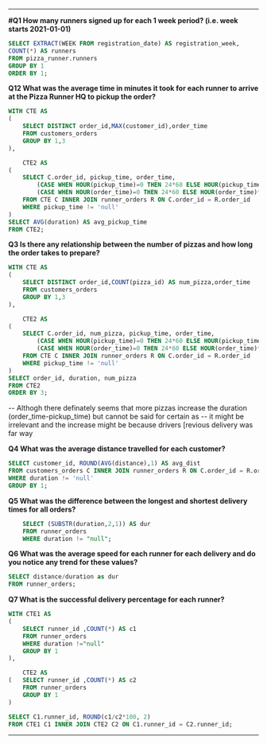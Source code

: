 ----

**#Q1 How many runners signed up for each 1 week period? (i.e. week starts 2021-01-01)**

```sql
SELECT EXTRACT(WEEK FROM registration_date) AS registration_week,
COUNT(*) AS runners
FROM pizza_runner.runners
GROUP BY 1
ORDER BY 1;
````

**Q12 What was the average time in minutes it took for each runner to arrive at the Pizza Runner HQ to pickup the order?**

````sql
WITH CTE AS 
(
	SELECT DISTINCT order_id,MAX(customer_id),order_time
    FROM customers_orders
    GROUP BY 1,3    
),

	CTE2 AS 
(	
	SELECT C.order_id, pickup_time, order_time,
		(CASE WHEN HOUR(pickup_time)=0 THEN 24*60 ELSE HOUR(pickup_time)*60 END + MINUTE(pickup_time) + SECOND(pickup_time)/60) - 
		(CASE WHEN HOUR(order_time)=0 THEN 24*60 ELSE HOUR(order_time)*60 END + MINUTE(order_time)+SECOND(order_time)/60) AS duration
	FROM CTE C INNER JOIN runner_orders R ON C.order_id = R.order_id
	WHERE pickup_time != 'null'	
)	
SELECT AVG(duration) AS avg_pickup_time
FROM CTE2;
````

**Q3 Is there any relationship between the number of pizzas and how long the order takes to prepare?**
````sql
WITH CTE AS 
(
	SELECT DISTINCT order_id,COUNT(pizza_id) AS num_pizza,order_time
    FROM customers_orders
    GROUP BY 1,3    
),

	CTE2 AS 
(	
	SELECT C.order_id, num_pizza, pickup_time, order_time,
		(CASE WHEN HOUR(pickup_time)=0 THEN 24*60 ELSE HOUR(pickup_time)*60 END + MINUTE(pickup_time) + SECOND(pickup_time)/60) - 
		(CASE WHEN HOUR(order_time)=0 THEN 24*60 ELSE HOUR(order_time)*60 END + MINUTE(order_time)+SECOND(order_time)/60) AS duration
	FROM CTE C INNER JOIN runner_orders R ON C.order_id = R.order_id
	WHERE pickup_time != 'null'	
)	
SELECT order_id, duration, num_pizza
FROM CTE2
ORDER BY 3;
````

-- Althogh there definately seems that more pizzas increase the duration (order_time-pickup_time) but cannot be said for certain as
-- it might be irrelevant and the increase might be because drivers [revious delivery was far way

**Q4 What was the average distance travelled for each customer?**

````sql
SELECT customer_id, ROUND(AVG(distance),1) AS avg_dist
FROM customers_orders C INNER JOIN runner_orders R ON C.order_id = R.order_id
WHERE duration != 'null'
GROUP BY 1;
````

**Q5 What was the difference between the longest and shortest delivery times for all orders?**

````sql
	SELECT (SUBSTR(duration,2,1)) AS dur 
    FROM runner_orders
    WHERE duration != "null";
 ````

**Q6 What was the average speed for each runner for each delivery and do you notice any trend for these values?**
```sql
SELECT distance/duration as dur
FROM runner_orders;
````

**Q7 What is the successful delivery percentage for each runner?**
````sql
WITH CTE1 AS 
(
	SELECT runner_id ,COUNT(*) AS c1
	FROM runner_orders
	WHERE duration !="null"
	GROUP BY 1
),

	CTE2 AS 
(	SELECT runner_id ,COUNT(*) AS c2
	FROM runner_orders
	GROUP BY 1
)

SELECT C1.runner_id, ROUND(c1/c2*100, 2)
FROM CTE1 C1 INNER JOIN CTE2 C2 ON C1.runner_id = C2.runner_id;
````

----


